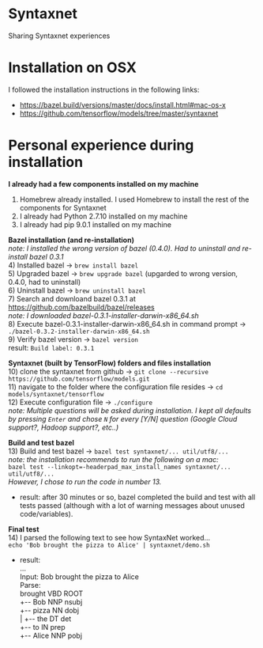 # Syntaxnet
Sharing Syntaxnet experiences

# Installation on OSX
I followed the installation instructions in the following links:
- https://bazel.build/versions/master/docs/install.html#mac-os-x
- https://github.com/tensorflow/models/tree/master/syntaxnet

# Personal experience during installation

**I already had a few components installed on my machine** <br>
1) Homebrew already installed. I used Homebrew to install the rest of the components for Syntaxnet <br>
2) I already had Python 2.7.10 installed on my machine <br>
3) I already had pip 9.0.1 installed on my machine <br>

**Bazel installation (and re-installation)** <br>
*note:  I installed the wrong version of bazel (0.4.0).  Had to uninstall and re-install bazel 0.3.1* <br>
4) Installed bazel -> `brew install bazel` <br>
5) Upgraded bazel -> `brew upgrade bazel` (upgarded to wrong version, 0.4.0, had to uninstall)    
6) Uninstall bazel -> `brew uninstall bazel` <br>
7) Search and downloand bazel 0.3.1 at https://github.com/bazelbuild/bazel/releases <br>
*note: I downloaded bazel-0.3.1-installer-darwin-x86_64.sh* <br>
8) Execute bazel-0.3.1-installer-darwin-x86_64.sh in command prompt -> `./bazel-0.3.2-installer-darwin-x86_64.sh` <br>
9) Verify bazel version -> `bazel version` <br>
result: `Build label: 0.3.1`

**Syntaxnet (built by TensorFlow) folders and files installation** <br>
10) clone the syntaxnet from github -> `git clone --recursive https://github.com/tensorflow/models.git` <br>
11) navigate to the folder where the configuration file resides -> `cd models/syntaxnet/tensorflow` <br>
12) Execute configuration file -> `./configure` <br>
*note:  Multiple questions will be asked during installation.  I kept all defaults by pressing `Enter` and chose `N` for every [Y/N] question (Google Cloud support?, Hadoop support?, etc..)* <br>

**Build and test bazel** <br>
13) Build and test bazel -> `bazel test syntaxnet/... util/utf8/...`<br>
*note:  the installation recommends to run the following on a mac:* <br>
`bazel test --linkopt=-headerpad_max_install_names syntaxnet/... util/utf8/...` <br>
*However, I chose to run the code in number 13.* <br>

* result: after 30 minutes or so, bazel completed the build and test with all tests passed (although with a lot of warning messages about unused code/variables). <br>

**Final test** <br>
14) I parsed the following text to see how SyntaxNet worked... <br>
`echo 'Bob brought the pizza to Alice' | syntaxnet/demo.sh` <br>
* result: <br>
... <br>
Input: Bob brought the pizza to Alice <br>
Parse: <br>
brought VBD ROOT <br>
 +-- Bob NNP nsubj <br>
 +-- pizza NN dobj <br>
 |   +-- the DT det <br>
 +-- to IN prep <br>
     +-- Alice NNP pobj <br>




